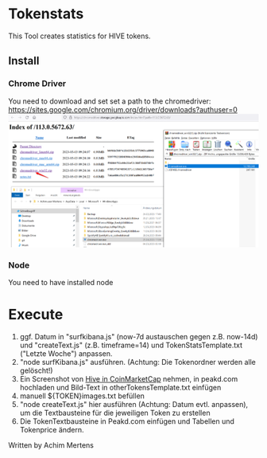 # Tokenstats

This Tool creates statistics for HIVE tokens.

## Install
### Chrome Driver
You need to download and set set a path to the chromedriver:
https://sites.google.com/chromium.org/driver/downloads?authuser=0
![](./chromdriver.png)

### Node
You need to have installed node

# Execute

01. ggf. Datum in "surfkibana.js" (now-7d austauschen gegen z.B. now-14d) und "createText.js" (z.B. timeframe=14) und TokenStatsTemplate.txt ("Letzte Woche") anpassen.
02. "node surfKibana.js" ausführen. (Achtung: Die Tokenordner werden alle gelöscht!)
03. Ein Screenshot von [Hive in CoinMarketCap](https://coinmarketcap.com/currencies/hive-blockchain/) nehmen, in peakd.com hochladen und Bild-Text in otherTokensTemplate.txt einfügen
04. manuell ${TOKEN}images.txt befüllen
05. "node createText.js" hier ausführen (Achtung: Datum evtl. anpassen), um die Textbausteine für die jeweiligen Token zu erstellen
06. Die TokenTextbausteine in Peakd.com einfügen und Tabellen und Tokenprice ändern.


Written by Achim Mertens

